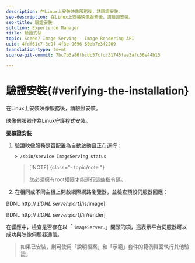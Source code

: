 ```yaml
---
description: 在Linux上安裝映像服務後，請驗證安裝。
seo-description: 在Linux上安裝映像服務後，請驗證安裝。
seo-title: 驗證安裝
solution: Experience Manager
title: 驗證安裝
topic: Scene7 Image Serving - Image Rendering API
uuid: 4fdf61c7-3c9f-4f3e-9696-60eb7e3f2209
translation-type: tm+mt
source-git-commit: 7bc7b3a86fbcdc57cfdc31745fae3afc06e44b15

---
```



# 驗證安裝{#verifying-the-installation}

在Linux上安裝映像服務後，請驗證安裝。

映像伺服器作為Linux守護程式安裝。

**要驗證安裝**

1. 驗證映像服務是否配置為自動啟動且正在運行：

   `> /sbin/service ImageServing status`

   >[!NOTE] {class=&quot;- topic/note &quot;}
   >
   >您必須擁有root權限才能運行這些指令碼。

1. 在相同或不同主機上開啟網際網路瀏覽器，並檢查預設伺服器回應：

[!DNL http:// *[!DNL server:port]*/is/image]

[!DNL http:// *[!DNL server:port]*/ir/render]

在響應中，檢查是否存在以「 `imageServer.`」開頭的項，這表示平台伺服器可以成功與映像伺服器通信。
>如果已安裝，則可使用「說明檔案」和「示範」套件的範例頁面執行其他驗證。

